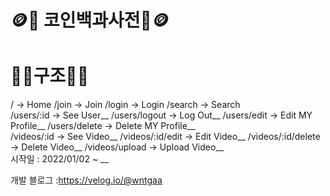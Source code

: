 # 🪙🤑 코인백과사전🤑🪙


<h1>🚧🚧구조🚧🚧</h1>
/ -> Home  
/join -> Join  
/login -> Login  
/search -> Search  
</br>
/users/:id -> See User__      
/users/logout -> Log Out__   
/users/edit -> Edit MY Profile__   
/users/delete -> Delete MY Profile__
</br>
/videos/:id -> See Video__   
/videos/:id/edit -> Edit Video__   
/videos/:id/delete -> Delete Video__   
/videos/upload -> Upload Video__   
</br>
시작일 : 2022/01/02 ~ __

개발 블로그 :https://velog.io/@wntgaa
